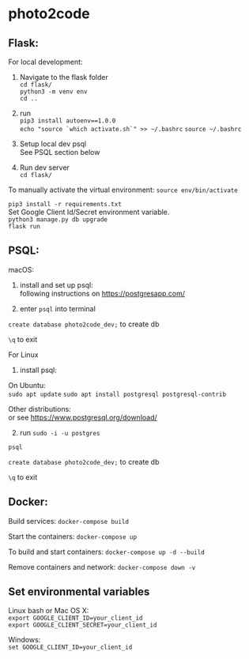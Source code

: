 # photo2code


## Flask:  
For local development:
1) Navigate to the flask folder  
`cd flask/`  
`python3 -m venv env`  
`cd ..`  



2) run   
`pip3 install autoenv==1.0.0`  
``echo "source `which activate.sh`" >> ~/.bashrc``
`source ~/.bashrc`

3) Setup local dev psql  
See PSQL section below  

4) Run dev server  
`cd flask/`  

To manually activate the virtual environment:
`source env/bin/activate`

`pip3 install -r requirements.txt`  
Set Google Client Id/Secret environment variable.  
`python3 manage.py db upgrade`  
`flask run`  

## PSQL:

macOS:  
1) install and set up psql:  
following instructions on https://postgresapp.com/ 

1) enter 
`psql` into terminal  

`create database photo2code_dev;` to create db

`\q` to exit


For Linux

1) install psql:  

On Ubuntu:  
`sudo apt update` 
`sudo apt install postgresql postgresql-contrib`  

Other distributions:  
or see https://www.postgresql.org/download/  

2) run 
`sudo -i -u postgres`  

`psql`  

`create database photo2code_dev;` to create db  

`\q` to exit  

## Docker:  
Build services:
`docker-compose build`

Start the containers:
`docker-compose up`

To build and start containers:
`docker-compose up -d --build`

Remove containers and network:
 `docker-compose down -v`

## Set environmental variables

Linux bash or Mac OS X:   
`export GOOGLE_CLIENT_ID=your_client_id`  
`export GOOGLE_CLIENT_SECRET=your_client_id`  

Windows:  
`set GOOGLE_CLIENT_ID=your_client_id`  